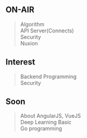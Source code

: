 ## ON-AIR
> Algorithm  
> API Server(Connects)  
> Security  
> Nuxion  

## Interest  
> Backend Programming  
> Security  

## Soon
> About AngularJS, VueJS    
> Deep Learning Basic  
> Go programming  
